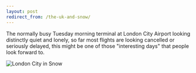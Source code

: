 ```yaml
---
layout: post
redirect_from: /the-uk-and-snow/
---
```


The normally busy Tuesday morning terminal at London City Airport looking
distinctly quiet and lonely, so far most flights are looking cancelled or
seriously delayed, this might be one of those "interesting days" that people
look forward to.

![London City in Snow](res/snow.jpg "London City in Snow")
